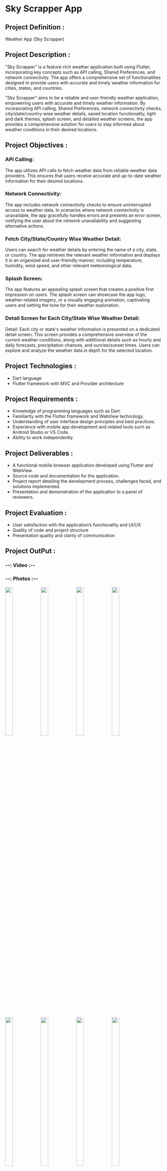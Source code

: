 # Sky Scrapper App 

## Project Definition :

 Weather App (Sky Scrapper)

## Project Description :

"Sky Scrapper" is a feature-rich weather application built using Flutter, incorporating key concepts such as API calling, Shared Preferences, and network connectivity. The app offers a comprehensive set of functionalities designed to provide users with accurate and timely weather
information for cities, states, and countries.

"Sky Scrapper" aims to be a reliable and user-friendly weather application, empowering users with accurate and timely weather information. By
incorporating API calling, Shared Preferences, network connectivity checks, city/state/country-wise weather details, saved location
functionality, light and dark themes, splash screen, and detailed weather screens, the app provides a comprehensive solution for users to stay informed about weather conditions in their desired locations.

## Project Objectives :

### API Calling:
The app utilizes API calls to fetch weather data from reliable weather data providers. This ensures that users receive accurate and up-to-date weather information for their desired locations.

### Network Connectivity:
The app includes network connectivity checks to ensure uninterrupted access to weather data. In scenarios where network connectivity is unavailable, the app gracefully handles errors and presents an error screen, notifying the user about the network unavailability and suggesting alternative actions.

### Fetch City/State/Country Wise Weather Detail:
Users can search for weather details by entering the name of a city, state, or country. The app retrieves the relevant weather information
and displays it in an organized and user-friendly manner, including temperature, humidity, wind speed, and other relevant meteorological data.

### Splash Screen: 
The app features an appealing splash screen that creates a positive first impression on users. The splash screen can showcase the app logo, weather-related imagery, or a visually engaging animation, captivating users and setting the tone for their weather exploration.

### Detail Screen for Each City/State Wise Weather Detail:  

Detail: Each city or state's weather information is presented on a dedicated detail screen. This screen provides a comprehensive overview of the current weather conditions, along with additional details such as hourly and daily forecasts, precipitation chances, and sunrise/sunset times. Users can explore and analyze the weather data in depth for the selected location.


## Project Technologies :

- Dart language
- Flutter framework with MVC and Provider architecture

## Project Requirements :

- Knowledge of programming languages such as Dart.
- Familiarity with the Flutter framework and WebView technology.
- Understanding of user interface design principles and best practices.
- Experience with mobile app development and related tools such as Android Studio or VS Code.
- Ability to work independently.

## Project Deliverables :

- A functional mobile browser application developed using Flutter and WebView.
- Source code and documentation for the application.
- Project report detailing the development process, challenges faced, and solutions implemented.
- Presentation and demonstration of the application to a panel of reviewers.

## Project Evaluation :

- User satisfaction with the application’s functionality and UI/UX
- Quality of code and project structure
- Presentation quality and clarity of communication

## Project OutPut :

### --: Video :--


### --: Photos :--

<p>
  <img align = "left"  src = "https://github.com/SJaynesh/PR05_sky_scrapper_app/assets/115562979/82c80091-20b4-48c5-90a5-2927a8250097.png" width=22% height=35% >
  
  <img align = "left"  src = "https://github.com/SJaynesh/PR05_sky_scrapper_app/assets/115562979/1e7913b7-38d4-4af7-95ba-55f69ee472c8.png" width=22% height=35% >
 
 <img align = "left"  src = "https://github.com/SJaynesh/PR05_sky_scrapper_app/assets/115562979/fa2e6c5d-fefd-49ff-a9de-238c92cf1bf0.png" width=22% height=35% >
 
 <img  src = "https://github.com/SJaynesh/PR05_sky_scrapper_app/assets/115562979/ca66e5d7-865b-4765-938c-1090128218e6.png" width=22% height=35% >
  </P>
  
  <P>
 <img align = "left"  src = "https://github.com/SJaynesh/PR05_sky_scrapper_app/assets/115562979/49e93409-02be-4195-91f7-01383411033f.png" width=22% height=35% >
 
 <img align = "left"  src = "https://github.com/SJaynesh/PR05_sky_scrapper_app/assets/115562979/54689f0f-5c92-4c07-a821-37192378119c.png" width=22% height=35% >
 
 <img align = "left"  src = "https://github.com/SJaynesh/PR05_sky_scrapper_app/assets/115562979/0e868522-5aaf-4edd-a0ad-c61804946074.png" width=22% height=35% >
 
 <img  src = "https://github.com/SJaynesh/PR05_sky_scrapper_app/assets/115562979/e5002c67-3e62-4988-a3df-d6ad029b7600.png" width=22% height=35% >
  </P>
  
   <P>
 <img align = "left"  src = "https://github.com/SJaynesh/PR05_sky_scrapper_app/assets/115562979/06b89161-d793-4a49-b470-86925bf1b8bf.png" width=22% height=35% >
 
 <img align = "left"  src = "https://github.com/SJaynesh/PR05_sky_scrapper_app/assets/115562979/d98caaca-393c-4df2-b74a-f79413dcb712.png" width=22% height=35% >
 
 <img align = "left"  src = "https://github.com/SJaynesh/PR05_sky_scrapper_app/assets/115562979/be76c87c-21ea-4f10-bc9d-848b65e7b38d.png" width=22% height=35% >
 
 <img  src = "https://github.com/SJaynesh/PR05_sky_scrapper_app/assets/115562979/a68223fd-66b7-4195-a84a-7783a1f349be.png" width=22% height=35% >
  </P>
  
   <P>
 <img align = "left"  src = "https://github.com/SJaynesh/PR05_sky_scrapper_app/assets/115562979/cc476e61-9217-4f01-b055-eae1ab617b5a.png" width=22% height=35% >
 
 <img align = "left"  src = "https://github.com/SJaynesh/PR05_sky_scrapper_app/assets/115562979/7237feab-544c-4353-aaf4-48e377657da7.png" width=22% height=35% >
 
 <img  src = "https://github.com/SJaynesh/PR05_sky_scrapper_app/assets/115562979/635b51cf-60e6-4528-936d-250e2f363f38.png" width=22% height=35% >
  </P>
  
